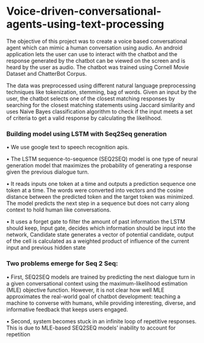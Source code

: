 # Voice-driven-conversational-agents-using-text-processing
The objective of this project was to create a voice based conversational agent which can mimic a human conversation using audio. An android application lets the user can use to interact with the chatbot and the response generated by the chatbot can be viewed on the screen and is heard by the user as audio. The chatbot was trained using Cornell Movie Dataset and ChatterBot Corpus.

The data was preprocessed using different natural language preprocessing techniques like tokenization, stemming, bag of words. Given an input by the user, the chatbot selects one of the closest matching responses by searching for the closest matching statements using Jaccard similarity and uses Naive Bayes classification algorithm to check if the input meets a set of criteria to get a valid response by calculating the likelihood.


### Building model using LSTM with Seq2Seq generation 

  •	We use google text to speech recognition apis. 

  •	The LSTM sequence-to-sequence (SEQ2SEQ) model is one type of neural generation model that maximizes the probability of generating a response given the previous dialogue turn.

  •	It reads inputs one token at a time and outputs a prediction sequence one token at a time. The words were converted into vectors and the cosine distance between the predicted token and the target token was minimized. The model predicts the next step in a sequence but does not carry along context to hold human like conversations.

  •	It uses a forget gate to filter the amount of past information the LSTM should keep, Input gate, decides which information should be input into the network, Candidate state generates a vector of potential candidate, output of the cell is calculated as a weighted product of influence of the current input and previous hidden state


### Two problems emerge for Seq 2 Seq: 

  •	First, SEQ2SEQ models are trained by predicting the next dialogue turn in a given conversational context using the maximum-likelihood estimation (MLE) objective function. However, it is not clear how well MLE approximates the real-world goal of chatbot development: teaching a machine to converse with humans, while providing interesting, diverse, and informative feedback that keeps users engaged.

  •	Second, system becomes stuck in an infinite loop of repetitive responses. This is due to MLE-based SEQ2SEQ models’ inability to account for repetition
